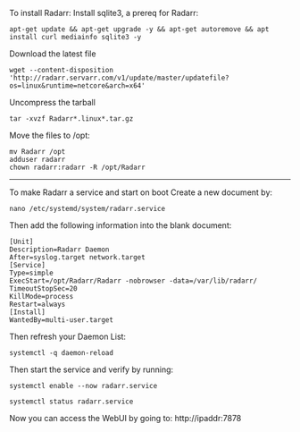 To install Radarr:
Install sqlite3, a prereq for Radarr:

	apt-get update && apt-get upgrade -y && apt-get autoremove && apt install curl mediainfo sqlite3 -y

Download the latest file

	wget --content-disposition 'http://radarr.servarr.com/v1/update/master/updatefile?os=linux&runtime=netcore&arch=x64'

Uncompress the tarball

	tar -xvzf Radarr*.linux*.tar.gz

Move the files to /opt:

	mv Radarr /opt
	adduser radarr
	chown radarr:radarr -R /opt/Radarr
____________________________________________________________________________
To make Radarr a service and start on boot
Create a new document by:
	
	nano /etc/systemd/system/radarr.service

Then add the following information into the blank document:

	[Unit]
	Description=Radarr Daemon
	After=syslog.target network.target
	[Service]
	Type=simple
	ExecStart=/opt/Radarr/Radarr -nobrowser -data=/var/lib/radarr/
	TimeoutStopSec=20
	KillMode=process
	Restart=always
	[Install]
	WantedBy=multi-user.target

Then refresh your Daemon List:

	systemctl -q daemon-reload

Then start the service and verify by running:
	
	systemctl enable --now radarr.service

	systemctl status radarr.service

Now you can access the WebUI by going to: http://ipaddr:7878

